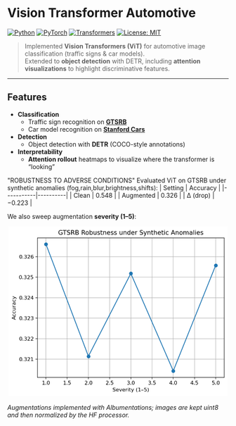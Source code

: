 # Vision Transformer Automotive 

[![Python](https://img.shields.io/badge/python-3.10%2B-blue.svg)](https://www.python.org/downloads/)
[![PyTorch](https://img.shields.io/badge/PyTorch-2.2+-ee4c2c.svg?logo=pytorch)](https://pytorch.org/)
[![Transformers](https://img.shields.io/badge/🤗-Transformers-yellow.svg)](https://huggingface.co/docs/transformers/index)
[![License: MIT](https://img.shields.io/badge/License-MIT-green.svg)](LICENSE)

> Implemented **Vision Transformers (ViT)** for automotive image classification (traffic signs & car models).  
> Extended to **object detection** with DETR, including **attention visualizations** to highlight discriminative features.  

---

## Features
- **Classification**
  - Traffic sign recognition on **[GTSRB](https://benchmark.ini.rub.de/gtsrb_news.html)**  
  - Car model recognition on **[Stanford Cars](https://www.kaggle.com/datasets/jessicali9530/stanford-cars-dataset)**  
- **Detection**
  - Object detection with **DETR** (COCO-style annotations)  
- **Interpretability**
  - **Attention rollout** heatmaps to visualize where the transformer is “looking”
    
"ROBUSTNESS TO ADVERSE CONDITIONS"
Evaluated ViT on GTSRB under synthetic anomalies (fog,rain,blur,brightness,shifts):
| Setting   | Accuracy |
|-----------|----------|
| Clean     | 0.548    |
| Augmented | 0.326    |
| Δ (drop)  | −0.223   |

We also sweep augmentation **severity (1–5)**:

<p align="center">
  <img src="notebooks/results/robustness_gtsrb.png" width="500"/>
</p>

*Augmentations implemented with Albumentations; images are kept uint8 and then normalized by the HF processor.*
